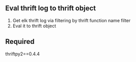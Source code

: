 ## Eval thrift log to thrift object

1. Get elk thrift log via filtering by thrift function name filter
2. Eval it to thrift object

## Required
thriftpy2==0.4.4